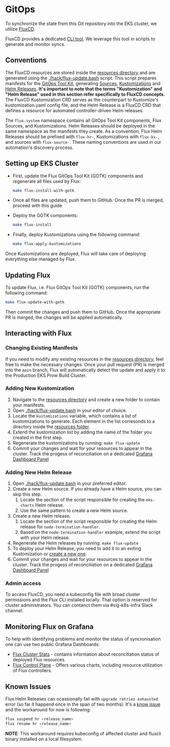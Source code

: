 # GitOps

To synchronize the state from this Git repository into the EKS cluster, we utilize [FluxCD](https://fluxcd.io/).

FluxCD provides a dedicated [CLI tool](https://fluxcd.io/flux/installation/#install-the-flux-cli).
We leverage this tool in scripts to generate and monitor syncs.

## Conventions

The FluxCD resources are stored inside the [resources directory](../resources/) and are generated using the [./hack/flux-update.bash](../hack/flux-update.bash) script. This script prepares manifests for the [GitOps Tool Kit](https://fluxcd.io/flux/components/), generating [Sources](https://fluxcd.io/flux/components/source/), [Kustomizations](https://fluxcd.io/flux/components/kustomize/kustomization/) and [Helm Releases](https://fluxcd.io/flux/components/helm/helmreleases/). **It's important to note that the terms "Kustomization" and "Helm Release" used in this section refer specifically to FluxCD concepts.** The FluxCD Kustomization CRD serves as the counterpart to Kustomize's kustomization.yaml config file, and the Helm Release is a FluxCD CRD that defines a resource for automated controller-driven Helm releases.

The `flux-system` namespace contains all GitOps Tool Kit components, Flux Sources, and Kustomizations. Helm Releases should be deployed in the same namespace as the manifests they create. As a convention, Flux Helm Releases should be prefixed with `flux-hr-`, Kustomizations with `flux-ks-`, and sources with `flux-source-`. These naming conventions are used in our automation's discovery process.

## Setting up EKS Cluster

* First, update the Flux GitOps Tool Kit (GOTK) components and regenerate all files used by Flux:
    ```bash
    make flux-install-with-gotk
    ```

* Once all files are updated, push them to GitHub. Once the PR is merged, proceed with this guide

* Deploy the GOTK components:
    ```bash
    make flux-install
    ```

* Finally, deploy Kustomizations using the following command:
    ```bash
    make flux-apply-kustomizations
    ```

Once Kustomizations are deployed, Flux will take care of deploying everything else managed by Flux.

## Updating Flux

To update Flux, i.e. Flux GitOps Tool Kit (GOTK) components, run the following command:

```bash
make flux-update-with-gotk
```

Then commit the changes and push them to GitHub. Once the appropriate PR is merged, the changes
will be applied automatically.

## Interacting with Flux

### Changing Existing Manifests

If you need to modify any existing resources in the [resources directory](../resources/), feel free to make the necessary changes. Once your pull request (PR) is merged into the `main` branch, Flux will automatically detect the update and apply it to the Production EKS Prow Build Cluster.

### Adding New Kustomization

1. Navigate to the [resources directory](../resources/) and create a new folder to contain your manifests.
2. Open [./hack/flux-update.bash](../hack/flux-update.bash) in your editor of choice.
3. Locate the `kustomizations` variable, which contains a list of kustomizations to generate. Each element in the list corresonds to a directory inside the [resources folder](../resources/).
4. Extend the kustomization list by adding the name of the folder you created in the first step.
5. Regenerate the kustomizations by running: `make flux-update`
6. Commit your changes and wait for your resources to appear in the cluster. Track the progess of reconciliation on a dedicated [Grafana Dashboard Panel](https://monitoring-eks.prow.k8s.io/d/flux-cluster/flux-cluster-stats?viewPanel=33)

### Adding New Helm Release

1. Open [./hack/flux-update.bash](../hack/flux-update.bash) in your preferred editor.
2. Create a new Helm source. If you already have a Helm source, you can skip this step.
    1. Locate the section of the script responsible for creating the `eks-charts` Helm release.
    2. Use the same pattern to create a new Helm source.
3. Create a new Helm release.
    1. Locate the section of the script responsible for creating the Helm release for `node-termination-handler`.
    2. Based on the `node-termination-handler` example, extend the script with your Helm release.
4. Regenerate the Helm releases by running: `make flux-update`
5. To deploy your Helm Release, you need to add it to an exiting Kustomization or [create a new one](./GitOps.md#adding-new-kustomization).
6. Commit your changes and wait for your resources to appear in the cluster. Track the progess of reconciliation on a dedicated [Grafana Dashboard Panel](https://monitoring-eks.prow.k8s.io/d/flux-cluster/flux-cluster-stats?viewPanel=33)

### Admin access

To access FluxCD, you need a kubeconfig file with broad cluster permissions and the Flux CLI installed locally. That option is reserved for cluster administrators. You can contanct them via #sig-k8s-infra Slack channel.

## Monitoring Flux on Grafana

To help with identifying problems and monitor the status of syncronisation one can use two public Grafana Dashboards:
* [Flux Cluster Stats](https://monitoring-eks.prow.k8s.io/d/flux-cluster/flux-cluster-stats) - contains information about reconciliation status of deployed Flux resources.
* [Flux Control Plane](https://monitoring-eks.prow.k8s.io/d/flux-control-plane/flux-control-plane) - Offers various charts, including resource utilization of Flux controllers.

## Known Issues

Flux Helm Releases can ocassionally fail with `upgrade retries exhausted` error (so far it happend once in the span of two months). It's a [know issue](https://github.com/fluxcd/helm-controller/issues/454) and the workaround for now is following:
```bash
flux suspend hr <release_name>
flux resume hr <release_name>
```
**NOTE**: This workaround requires kubeconfig of affected cluster and fluxcli binary installed on a local filesystem.

